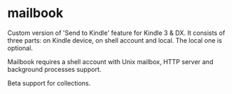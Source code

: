 mailbook
========

Custom version of 'Send to Kindle' feature for Kindle 3 &amp; DX. It consists of three parts: on Kindle device, on shell account and local. The local one is optional.

Mailbook requires a shell account with Unix mailbox, HTTP server and background processes support. 

Beta support for collections.

